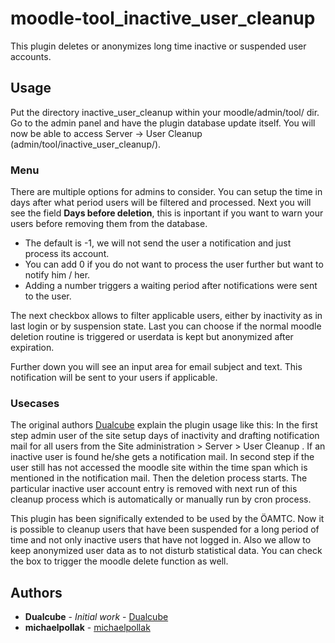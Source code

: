# moodle-tool_inactive_user_cleanup

This plugin deletes or anonymizes long time inactive or suspended user accounts.

## Usage

Put the directory inactive_user_cleanup within your moodle/admin/tool/ dir. Go to the admin panel and have the plugin database update itself.
You will now be able to access Server -> User Cleanup (admin/tool/inactive_user_cleanup/).

### Menu

There are multiple options for admins to consider. You can setup the time in days after what period users will be filtered and processed.
Next you will see the field **Days before deletion**, this is inportant if you want to warn your users before removing them from the database.
* The default is -1, we will not send the user a notification and just process its account.
* You can add 0 if you do not want to process the user further but want to notify him / her.
* Adding a number triggers a waiting period after notifications were sent to the user.

The next checkbox allows to filter applicable users, either by inactivity as in last login or by suspension state.
Last you can choose if the normal moodle deletion routine is triggered or userdata is kept but anonymized after expiration.

Further down you will see an input area for email subject and text. This notification will be sent to your users if applicable.

### Usecases

The original authors [Dualcube](https://github.com/dualcube) explain the plugin usage like this:
In the first step admin user of the site setup days of inactivity and drafting notification mail for all users from the Site administration > Server > User Cleanup
. If an inactive user is found he/she gets a notification mail.
In second step if the user still has not accessed the moodle site within the time span which is mentioned in the notification mail.
Then the deletion process starts. The particular inactive user account entry is removed with next run of this cleanup process which is automatically or manually run by cron process.

This plugin has been significally extended to be used by the ÖAMTC.
Now it is possible to cleanup users that have been suspended for a long period of time and not only inactive users that have not logged in.
Also we allow to keep anonymized user data as to not disturb statistical data. You can check the box to trigger the moodle delete function as well.

## Authors

* **Dualcube** - *Initial work* - [Dualcube](https://github.com/dualcube)
* **michaelpollak** - [michaelpollak](https://github.com/michaelpollak)